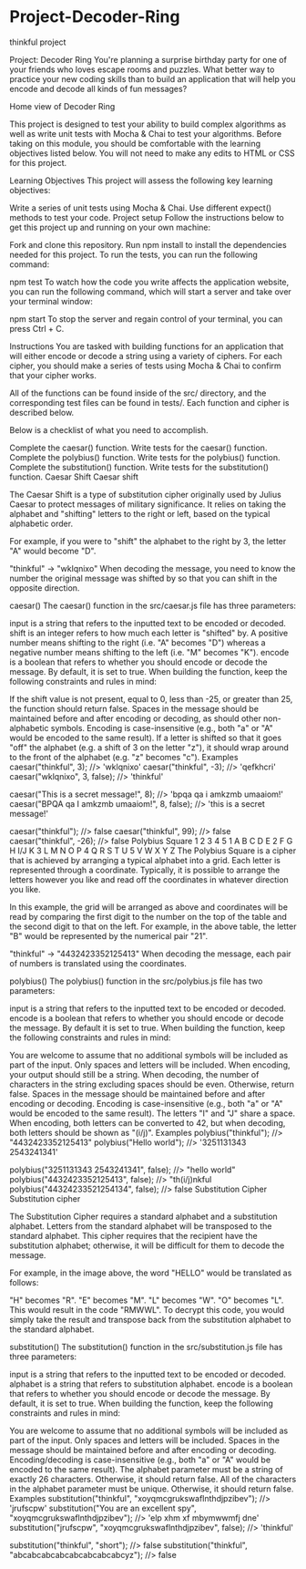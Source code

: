 # Project-Decoder-Ring
thinkful project

Project: Decoder Ring You're planning a surprise birthday party for one of your friends who loves escape rooms and puzzles. What better way to practice your new coding skills than to build an application that will help you encode and decode all kinds of fun messages?

Home view of Decoder Ring

This project is designed to test your ability to build complex algorithms as well as write unit tests with Mocha & Chai to test your algorithms. Before taking on this module, you should be comfortable with the learning objectives listed below. You will not need to make any edits to HTML or CSS for this project.

Learning Objectives This project will assess the following key learning objectives:

Write a series of unit tests using Mocha & Chai. Use different expect() methods to test your code. Project setup Follow the instructions below to get this project up and running on your own machine:

Fork and clone this repository. Run npm install to install the dependencies needed for this project. To run the tests, you can run the following command:

npm test To watch how the code you write affects the application website, you can run the following command, which will start a server and take over your terminal window:

npm start To stop the server and regain control of your terminal, you can press Ctrl + C.

Instructions You are tasked with building functions for an application that will either encode or decode a string using a variety of ciphers. For each cipher, you should make a series of tests using Mocha & Chai to confirm that your cipher works.

All of the functions can be found inside of the src/ directory, and the corresponding test files can be found in tests/. Each function and cipher is described below.

Below is a checklist of what you need to accomplish.

Complete the caesar() function. Write tests for the caesar() function. Complete the polybius() function. Write tests for the polybius() function. Complete the substitution() function. Write tests for the substitution() function. Caesar Shift Caesar shift

The Caesar Shift is a type of substitution cipher originally used by Julius Caesar to protect messages of military significance. It relies on taking the alphabet and "shifting" letters to the right or left, based on the typical alphabetic order.

For example, if you were to "shift" the alphabet to the right by 3, the letter "A" would become "D".

"thinkful" -> "wklqnixo" When decoding the message, you need to know the number the original message was shifted by so that you can shift in the opposite direction.

caesar() The caesar() function in the src/caesar.js file has three parameters:

input is a string that refers to the inputted text to be encoded or decoded. shift is an integer refers to how much each letter is "shifted" by. A positive number means shifting to the right (i.e. "A" becomes "D") whereas a negative number means shifting to the left (i.e. "M" becomes "K"). encode is a boolean that refers to whether you should encode or decode the message. By default, it is set to true. When building the function, keep the following constraints and rules in mind:

If the shift value is not present, equal to 0, less than -25, or greater than 25, the function should return false. Spaces in the message should be maintained before and after encoding or decoding, as should other non-alphabetic symbols. Encoding is case-insensitive (e.g., both "a" or "A" would be encoded to the same result). If a letter is shifted so that it goes "off" the alphabet (e.g. a shift of 3 on the letter "z"), it should wrap around to the front of the alphabet (e.g. "z" becomes "c"). Examples caesar("thinkful", 3); //> 'wklqnixo' caesar("thinkful", -3); //> 'qefkhcri' caesar("wklqnixo", 3, false); //> 'thinkful'

caesar("This is a secret message!", 8); //> 'bpqa qa i amkzmb umaaiom!' caesar("BPQA qa I amkzmb umaaiom!", 8, false); //> 'this is a secret message!'

caesar("thinkful"); //> false caesar("thinkful", 99); //> false caesar("thinkful", -26); //> false Polybius Square 1 2 3 4 5 1 A B C D E 2 F G H I/J K 3 L M N O P 4 Q R S T U 5 V W X Y Z The Polybius Square is a cipher that is achieved by arranging a typical alphabet into a grid. Each letter is represented through a coordinate. Typically, it is possible to arrange the letters however you like and read off the coordinates in whatever direction you like.

In this example, the grid will be arranged as above and coordinates will be read by comparing the first digit to the number on the top of the table and the second digit to that on the left. For example, in the above table, the letter "B" would be represented by the numerical pair "21".

"thinkful" -> "4432423352125413" When decoding the message, each pair of numbers is translated using the coordinates.

polybius() The polybius() function in the src/polybius.js file has two parameters:

input is a string that refers to the inputted text to be encoded or decoded. encode is a boolean that refers to whether you should encode or decode the message. By default it is set to true. When building the function, keep the following constraints and rules in mind:

You are welcome to assume that no additional symbols will be included as part of the input. Only spaces and letters will be included. When encoding, your output should still be a string. When decoding, the number of characters in the string excluding spaces should be even. Otherwise, return false. Spaces in the message should be maintained before and after encoding or decoding. Encoding is case-insensitive (e.g., both "a" or "A" would be encoded to the same result). The letters "I" and "J" share a space. When encoding, both letters can be converted to 42, but when decoding, both letters should be shown as "(i/j)". Examples polybius("thinkful"); //> "4432423352125413" polybius("Hello world"); //> '3251131343 2543241341'

polybius("3251131343 2543241341", false); //> "hello world" polybius("4432423352125413", false); //> "th(i/j)nkful polybius("44324233521254134", false); //> false Substitution Cipher Substitution cipher

The Substitution Cipher requires a standard alphabet and a substitution alphabet. Letters from the standard alphabet will be transposed to the standard alphabet. This cipher requires that the recipient have the substitution alphabet; otherwise, it will be difficult for them to decode the message.

For example, in the image above, the word "HELLO" would be translated as follows:

"H" becomes "R". "E" becomes "M". "L" becomes "W". "O" becomes "L". This would result in the code "RMWWL". To decrypt this code, you would simply take the result and transpose back from the substitution alphabet to the standard alphabet.

substitution() The substitution() function in the src/substitution.js file has three parameters:

input is a string that refers to the inputted text to be encoded or decoded. alphabet is a string that refers to substitution alphabet. encode is a boolean that refers to whether you should encode or decode the message. By default, it is set to true. When building the function, keep the following constraints and rules in mind:

You are welcome to assume that no additional symbols will be included as part of the input. Only spaces and letters will be included. Spaces in the message should be maintained before and after encoding or decoding. Encoding/decoding is case-insensitive (e.g., both "a" or "A" would be encoded to the same result). The alphabet parameter must be a string of exactly 26 characters. Otherwise, it should return false. All of the characters in the alphabet parameter must be unique. Otherwise, it should return false. Examples substitution("thinkful", "xoyqmcgrukswaflnthdjpzibev"); //> 'jrufscpw' substitution("You are an excellent spy", "xoyqmcgrukswaflnthdjpzibev"); //> 'elp xhm xf mbymwwmfj dne' substitution("jrufscpw", "xoyqmcgrukswaflnthdjpzibev", false); //> 'thinkful'

substitution("thinkful", "short"); //> false substitution("thinkful", "abcabcabcabcabcabcabcabcyz"); //> false

